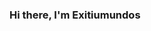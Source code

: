 ### Hi there, I'm Exitiumundos

<!-- IGNORE EVERYTHING BELOW




https://github-readme-stats.vercel.app/api?username=Exitiumundos&show_icons=true&hide_border=true


**Exitiumundos/Exitiumundos** is a ✨ _special_ ✨ repository because its `README.md` (this file) appears on your GitHub profile.

Here are some ideas to get you started:

- 🔭 I’m currently working on ...
- 🌱 I’m currently learning ...
- 👯 I’m looking to collaborate on ...
- 🤔 I’m looking for help with ...
- 💬 Ask me about ...
- 📫 How to reach me: ...
- 😄 Pronouns: ...
- ⚡ Fun fact: ...
-->
